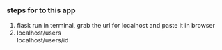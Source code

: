 ### steps for to this app
1. flask run in terminal, grab the url for localhost and paste it in browser
2. localhost/users <br>
 localhost/users/id <br>
 
